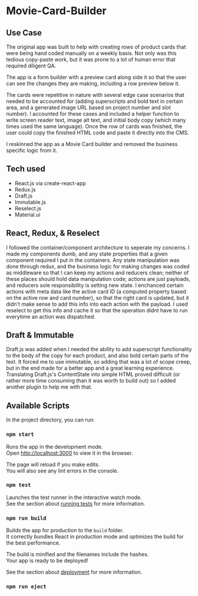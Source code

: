# Movie-Card-Builder

## Use Case

The original app was built to help with creating rows of product cards that were being hand coded manually on a weekly basis. Not only was this tedious copy-paste work, but it was prone to a lot of human error that required diligent QA.

The app is a form builder with a preview card along side it so that the user can see the changes they are making, including a row preview below it.

The cards were repetitive in nature with several edge case scenarios that needed to be accounted for (adding superscripts and bold text in certain area, and a generated image URL based on project number and slot number). I accounted for these cases and included a helper function to write screen reader text, image alt text, and initial body copy (which many times used the same language). Once the row of cards was finished, the user could copy the finished HTML code and paste it directly into the CMS.

I reskinned the app as a Movie Card builder and removed the business specific logic from it.

## Tech used

- React.js via create-react-app
- Redux.js
- Draft.js
- Immutable.js
- Reselect.js
- Material.ui

## React, Redux, & Reselect

I followed the container/component architecture to seperate my concerns. I made my components dumb, and any state properties that a given component required I put in the containers.
Any state manipulation was done through redux, and the business logic for making changes was coded as middleware so that I can keep my actions and reducers clean; neither of these places should hold data manipulation code; actions are just payloads, and reducers sole responsibility is setting new state. I enchanced certain actions with meta data like the active card ID (a computed property based on the active row and card number), so that the right card is updated, but it didn't make sense to add this info into each action with the payload. I used reselect to get this info and cache it so that the operation didnt have to run everytime an action was dispatched.

## Draft & Immutable

Draft.js was added when I needed the ability to add superscript functionality to the body of the copy for each product, and also bold certain parts of the text. It forced me to use immutable, so adding that was a lot of scope creep, but in the end made for a better app and a great learning experience. Translating Draft.js's ContentState into simple HTML proved difficult (or rather more time consuming than it was worth to build out) so I added another plugin to help me with that.

## Available Scripts

In the project directory, you can run:

### `npm start`

Runs the app in the development mode.<br>
Open [http://localhost:3000](http://localhost:3000) to view it in the browser.

The page will reload if you make edits.<br>
You will also see any lint errors in the console.

### `npm test`

Launches the test runner in the interactive watch mode.<br>
See the section about [running tests](#running-tests) for more information.

### `npm run build`

Builds the app for production to the `build` folder.<br>
It correctly bundles React in production mode and optimizes the build for the best performance.

The build is minified and the filenames include the hashes.<br>
Your app is ready to be deployed!

See the section about [deployment](#deployment) for more information.

### `npm run eject`
